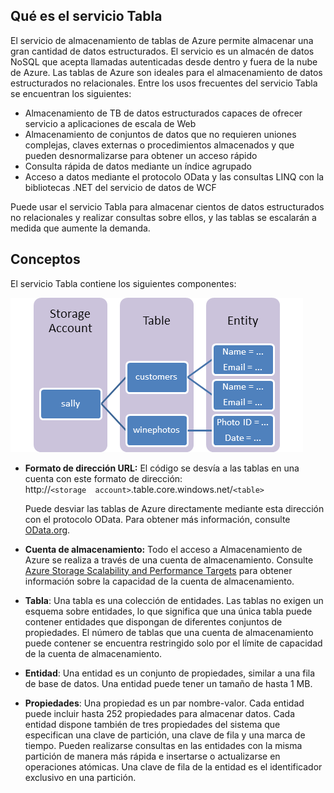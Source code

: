 ## <a name="what-is"> </a>Qué es el servicio Tabla

El servicio de almacenamiento de tablas de Azure permite almacenar una
gran cantidad de datos estructurados. El servicio es un almacén de datos
NoSQL que acepta llamadas autenticadas desde dentro y fuera de la nube
de Azure. Las tablas de Azure son ideales para el almacenamiento de
datos estructurados no relacionales. Entre los usos frecuentes del
servicio Tabla se encuentran los siguientes:

* Almacenamiento de TB de datos estructurados capaces de ofrecer
  servicio a aplicaciones de escala de Web
* Almacenamiento de conjuntos de datos que no requieren uniones
  complejas, claves externas o procedimientos almacenados y que pueden
  desnormalizarse para obtener un acceso rápido
* Consulta rápida de datos mediante un índice agrupado
* Acceso a datos mediante el protocolo OData y las consultas LINQ con la
  bibliotecas .NET del servicio de datos de WCF

Puede usar el servicio Tabla para almacenar cientos de datos
estructurados no relacionales y realizar consultas sobre ellos, y las
tablas se escalarán a medida que aumente la demanda.
## <a name="concepts"> </a>Conceptos

El servicio Tabla contiene los siguientes componentes:

![Tabla1](./media/storage-java-how-to-use-table-storage/table1.png)

* **Formato de dirección URL:** El código se desvía a las tablas en una
  cuenta con este formato de dirección:   
   http://`<storage 
  account>`.table.core.windows.net/`<table>`
  
  Puede desviar las tablas de Azure directamente mediante esta dirección
  con el protocolo OData. Para obtener más información, consulte
  [OData.org][1].

* **Cuenta de almacenamiento:** Todo el acceso a Almacenamiento de Azure
  se realiza a través de una cuenta de almacenamiento. Consulte [Azure
  Storage Scalability and Performance Targets][2] para obtener
  información sobre la capacidad de la cuenta de almacenamiento.

* **Tabla**: Una tabla es una colección de entidades. Las tablas no
  exigen un esquema sobre entidades, lo que significa que una única
  tabla puede contener entidades que dispongan de diferentes conjuntos
  de propiedades. El número de tablas que una cuenta de almacenamiento
  puede contener se encuentra restringido solo por el límite de
  capacidad de la cuenta de almacenamiento.

* **Entidad**: Una entidad es un conjunto de propiedades, similar a una
  fila de base de datos. Una entidad puede tener un tamaño de hasta
  1 MB.

* **Propiedades**: Una propiedad es un par nombre-valor. Cada entidad
  puede incluir hasta 252 propiedades para almacenar datos. Cada entidad
  dispone también de tres propiedades del sistema que especifican una
  clave de partición, una clave de fila y una marca de tiempo. Pueden
  realizarse consultas en las entidades con la misma partición de manera
  más rápida e insertarse o actualizarse en operaciones atómicas. Una
  clave de fila de la entidad es el identificador exclusivo en una
  partición.



[1]: http://www.odata.org/
[2]: http://msdn.microsoft.com/en-us/library/dn249410.aspx
